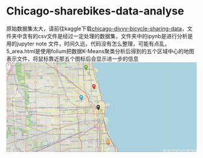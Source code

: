 # Chicago-sharebikes-data-analyse

原始数据集太大，请前往kaggle下载[chicago-divvy-bicycle-sharing-data](https://www.kaggle.com/datasets/yingwurenjian/chicago-divvy-bicycle-sharing-data)，文件夹中含有的csv文件是经过一定处理的数据集，文件夹中的ipynb是进行分析是用的jupyter note 文件，时间久远，代码没有怎么整理，可能有点乱，5_area.html是使用folium把数据K-Means聚类分析后得到的五个区域中心的地图表示文件，将鼠标靠近那五个图标后会显示进一步的信息
![](vx_images/237913213220960.png)
